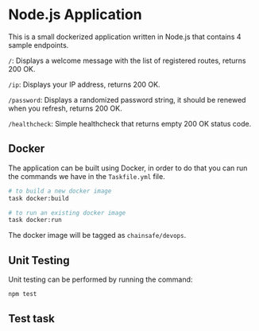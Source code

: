 # Node.js Application

This is a small dockerized application written in Node.js that contains 4 sample endpoints.

`/`: Displays a welcome message with the list of registered routes, returns 200 OK.

`/ip`: Displays your IP address, returns 200 OK.

`/password`: Displays a randomized password string, it should be renewed when you refresh, returns
200 OK.

`/healthcheck`: Simple healthcheck that returns empty 200 OK status code.

## Docker

The application can be built using Docker, in order to do that you can run the commands we have in
the `Taskfile.yml` file.

```sh
# to build a new docker image
task docker:build

# to run an existing docker image
task docker:run
```

The docker image will be tagged as `chainsafe/devops`.

## Unit Testing

Unit testing can be performed by running the command:

```sh
npm test
```

## Test task

